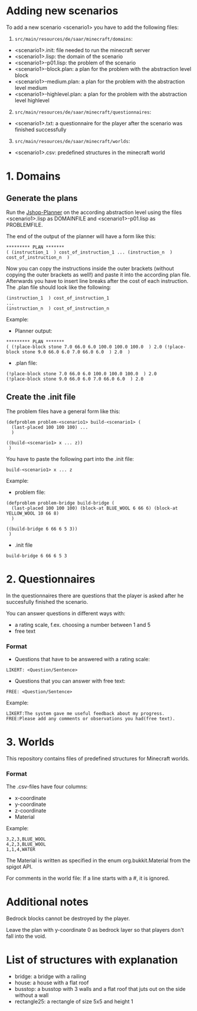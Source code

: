 # Adding new scenarios
To add a new scenario <scenario1\> you have to add the following files:

1. ```src/main/resources/de/saar/minecraft/domains```:
- <scenario1\>.init: file needed to run the minecraft server
- <scenario1\>.lisp: the domain of the scenario
- <scenario1\>-p01.lisp: the problem of the scenario
- <scenario1\>-block.plan: a plan for the problem with the abstraction level block
- <scenario1\>-medium.plan: a plan for the problem with the abstraction level medium
- <scenario1\>-highlevel.plan: a plan for the problem with the abstraction level highlevel

2. ```src/main/resources/de/saar/minecraft/questionnaires```:
- <scenario1\>.txt: a questionnaire for the player after the scenario was finished successfully

3. ```src/main/resources/de/saar/minecraft/worlds```:
- <scenario1\>.csv: predefined structures in the minecraft world

# 1. Domains
## Generate the plans
Run the [Jshop-Planner](https://github.com/minecraft-saar/jshop) on the according abstraction level using the files <scenario1\>.lisp as DOMAINFILE and <scenario1\>-p01.lisp as PROBLEMFILE.

The end of the output of the planner will have a form like this:
```
********* PLAN *******
( (instruction_1  ) cost_of_instruction_1 ... (instruction_n  ) cost_of_instruction_n  )
```
Now you can copy the instructions inside the outer brackets (without copying the outer brackets as well!) and paste it into the according plan file. Afterwards you have to insert line breaks after the cost of each instruction. The .plan file should look like the following:
```
(instruction_1  ) cost_of_instruction_1
...
(instruction_n  ) cost_of_instruction_n
```
Example:

- Planner output:
```
********* PLAN *******
( (!place-block stone 7.0 66.0 6.0 100.0 100.0 100.0  ) 2.0 (!place-block stone 9.0 66.0 6.0 7.0 66.0 6.0  ) 2.0  )
```
- .plan file:
```
(!place-block stone 7.0 66.0 6.0 100.0 100.0 100.0  ) 2.0
(!place-block stone 9.0 66.0 6.0 7.0 66.0 6.0  ) 2.0
```

## Create the .init file
The problem files have a general form like this:
```
(defproblem problem-<scenario1> build-<scenario1> ( 
  (last-placed 100 100 100) ...
  ) 
 
((build-<scenario1> x ... z)) 
 )
```
You have to paste the following part into the .init file:
```
build-<scenario1> x ... z
```

Example:
- problem file:
```
(defproblem problem-bridge build-bridge ( 
  (last-placed 100 100 100) (block-at BLUE_WOOL 6 66 6) (block-at YELLOW_WOOL 10 66 8)
  ) 
 
((build-bridge 6 66 6 5 3)) 
 )
```

- .init file
```
build-bridge 6 66 6 5 3 
```

# 2. Questionnaires
In the questionnaires there are questions that the player is asked after he succesfully finished the scenario.

You can answer questions in different ways with:
- a rating scale, f.ex. choosing a number between 1 and 5
- free text

### Format
- Questions that have to be answered with a rating scale:
```
LIKERT: <Question/Sentence>
```
- Questions that you can answer with free text:
```
FREE: <Question/Sentence>
```

Example:
```
LIKERT:The system gave me useful feedback about my progress.
FREE:Please add any comments or observations you had(free text).
```

# 3. Worlds
This repository contains files of predefined structures for Minecraft worlds.

### Format
The .csv-files have four columns:

- x-coordinate
- y-coordinate
- z-coordinate
- Material

Example: 

```
3,2,3,BLUE_WOOL
4,2,3,BLUE_WOOL
1,1,4,WATER
```

The Material is written as specified in the enum org.bukkit.Material from the spigot API.

For comments in the world file: If a line starts with a #, it is ignored.


# Additional notes
Bedrock blocks cannot be destroyed by the player.

Leave the plan with y-coordinate 0 as bedrock layer so that players don't fall into the void.

# List of structures with explanation
- bridge: a bridge with a railing
- house: a house with a flat roof
- busstop: a busstop with 3 walls and a flat roof that juts out on the side without a wall
- rectangle25: a rectangle of size 5x5 and height 1
